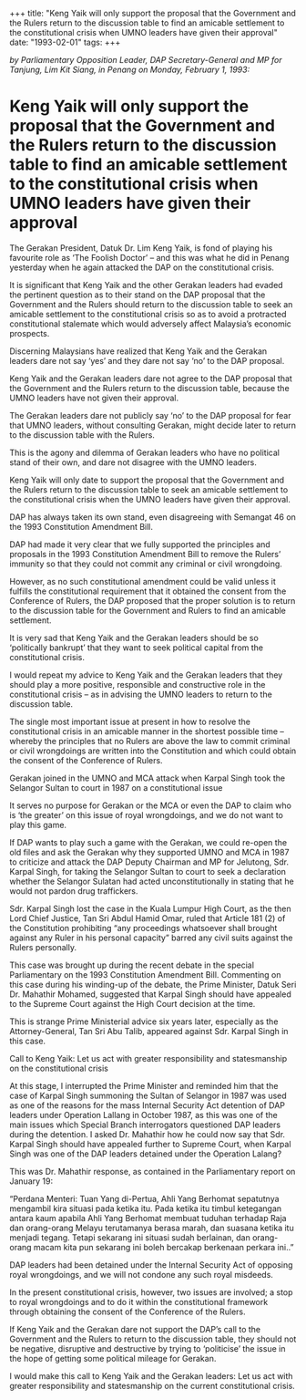 +++ 
title: "Keng Yaik will only support the proposal that the Government and the Rulers return to the discussion table to find an amicable settlement to the constitutional crisis when UMNO leaders have given their approval"
date: "1993-02-01"
tags:
+++

_by Parliamentary Opposition Leader, DAP Secretary-General and MP for Tanjung, Lim Kit Siang, in Penang on Monday, February 1, 1993:_

# Keng Yaik will only support the proposal that the Government and the Rulers return to the discussion table to find an amicable settlement to the constitutional crisis when UMNO leaders have given their approval

The Gerakan President, Datuk Dr. Lim Keng Yaik, is fond of playing his favourite role as ‘The Foolish Doctor’ – and this was what he did in Penang yesterday when he again attacked the DAP on the constitutional crisis.</u>

It is significant that Keng Yaik and the other Gerakan leaders had evaded the pertinent question as to their stand on the DAP proposal that the Government and the Rulers should return to the discussion table to seek an amicable settlement to the constitutional crisis so as to avoid a protracted constitutional stalemate which would adversely affect Malaysia’s economic prospects.

Discerning Malaysians have realized that Keng Yaik and the Gerakan leaders dare not say ‘yes’ and they dare not say ‘no’ to the DAP proposal.

Keng Yaik and the Gerakan leaders dare not agree to the DAP proposal that the Government and the Rulers return to the discussion table, because the UMNO leaders have not given their approval.

The Gerakan leaders dare not publicly say ‘no’ to the DAP proposal for fear that UMNO leaders, without consulting Gerakan, might decide later to return to the discussion table with the Rulers.

This is the agony and dilemma of Gerakan leaders who have no political stand of their own, and dare not disagree with the UMNO leaders.

Keng Yaik will only date to support the proposal that the Government and the Rulers return to the discussion table to seek an amicable settlement to the constitutional crisis when the UMNO leaders have given their approval.

DAP has always taken its own stand, even disagreeing with Semangat 46 on the 1993 Constitution Amendment Bill.

DAP had made it very clear that we fully supported the principles and proposals in the 1993 Constitution Amendment Bill to remove the Rulers’ immunity so that they could not commit any criminal or civil wrongdoing.

However, as no such constitutional amendment could be valid unless it fulfills the constitutional requirement that it obtained the consent from the Conference of Rulers, the DAP proposed that the proper solution is to return to the discussion table for the Government and Rulers to find an amicable settlement.

It is very sad that Keng Yaik and the Gerakan leaders should be so ‘politically bankrupt’ that they want to seek political capital from the constitutional crisis.

I would repeat my advice to Keng Yaik and the Gerakan leaders that they should play a more positive, responsible and constructive role in the constitutional crisis – as in advising the UMNO leaders to return to the discussion table.

The single most important issue at present in how to resolve the constitutional crisis in an amicable manner in the shortest possible time –whereby the principles that no Rulers are above the law to commit criminal or civil wrongdoings are written into the Constitution and which could obtain the consent of the Conference of Rulers.

Gerakan joined in the UMNO and MCA attack when Karpal Singh took the Selangor Sultan to court in 1987 on a constitutional issue

It serves no purpose for Gerakan or the MCA or even the DAP to claim who is ‘the greater’ on this issue of royal wrongdoings, and we do not want to play this game.

If DAP wants to play such a game with the Gerakan, we could re-open the old files and ask the Gerakan why they supported UMNO and MCA in 1987 to criticize and attack the DAP Deputy Chairman and MP for Jelutong, Sdr. Karpal Singh, for taking the Selangor Sultan to court to seek a declaration whether the Selangor Sulatan had acted unconstitutionally in stating that he would not pardon drug traffickers.

Sdr. Karpal Singh lost the case in the Kuala Lumpur High Court, as the then Lord Chief Justice, Tan Sri Abdul Hamid Omar, ruled that Article 181 (2) of the Constitution prohibiting “any proceedings whatsoever shall brought against any Ruler in his personal capacity” barred any civil suits against the Rulers personally.

This case was brought up during the recent debate in the special Parliamentary on the 1993 Constitution Amendment Bill. Commenting on this case during his winding-up of the debate, the Prime Minister, Datuk Seri Dr. Mahathir Mohamed, suggested that Karpal Singh should have appealed to the Supreme Court against the High Court decision at the time.

This is strange Prime Ministerial advice six years later, especially as the Attorney-General, Tan Sri Abu Talib, appeared against Sdr. Karpal Singh in this case.

Call to Keng Yaik: Let us act with greater responsibility and statesmanship on the constitutional crisis

At this stage, I interrupted the Prime Minister and reminded him that the case of Karpal Singh summoning the Sultan of Selangor in 1987 was used as one of the reasons for the mass Internal Security Act detention of DAP leaders under Operation Lallang in October 1987, as this was one of the main issues which Special Branch interrogators questioned DAP leaders during the detention. I asked Dr. Mahathir how he could now say that Sdr. Karpal Singh should have appealed further to Supreme Court, when Karpal Singh was one of the DAP leaders detained under the Operation Lalang?

This was Dr. Mahathir response, as contained in the Parliamentary report on January 19:

“Perdana Menteri: Tuan Yang di-Pertua, Ahli Yang Berhomat sepatutnya mengambil kira situasi pada ketika itu. Pada ketika itu timbul ketegangan antara kaum apabila Ahli Yang Berhomat membuat tuduhan terhadap Raja dan orang-orang Melayu terutamanya berasa marah, dan suasana ketika itu menjadi tegang. Tetapi sekarang ini situasi sudah berlainan, dan orang-orang macam kita pun sekarang ini boleh bercakap berkenaan perkara ini..”

DAP leaders had been detained under the Internal Security Act of opposing royal wrongdoings, and we will not condone any such royal misdeeds.

In the present constitutional crisis, however, two issues are involved; a stop to royal wrongdoings and to do it within the constitutional framework through obtaining the consent of the Conference of the Rulers.

If Keng Yaik and the Gerakan dare not support the DAP’s call to the Government and the Rulers to return to the discussion table, they should not be negative, disruptive and destructive by trying to ‘politicise’ the issue in the hope of getting some political mileage for Gerakan.

I would make this call to Keng Yaik and the Gerakan leaders: Let us act with greater responsibility and statesmanship on the current constitutional crisis.
 
